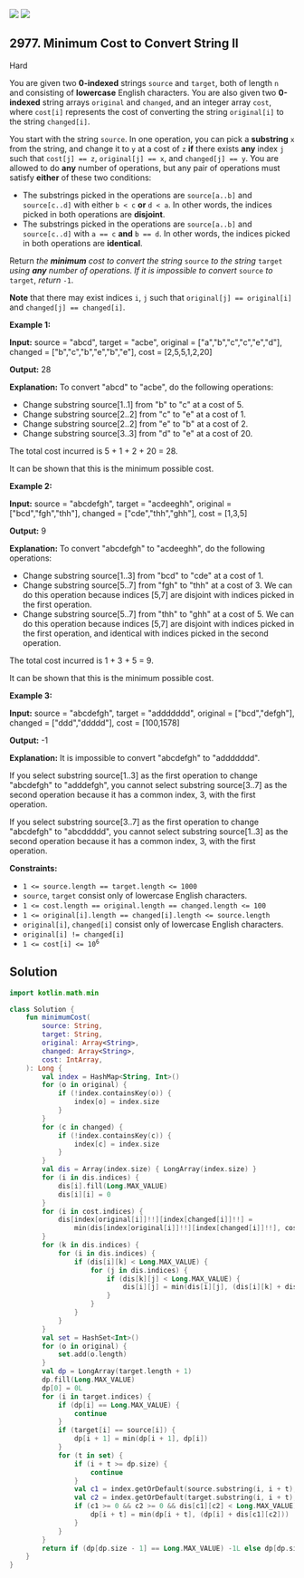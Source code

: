 [![](https://img.shields.io/github/stars/javadev/LeetCode-in-Kotlin?label=Stars&style=flat-square)](https://github.com/javadev/LeetCode-in-Kotlin)
[![](https://img.shields.io/github/forks/javadev/LeetCode-in-Kotlin?label=Fork%20me%20on%20GitHub%20&style=flat-square)](https://github.com/javadev/LeetCode-in-Kotlin/fork)

## 2977\. Minimum Cost to Convert String II

Hard

You are given two **0-indexed** strings `source` and `target`, both of length `n` and consisting of **lowercase** English characters. You are also given two **0-indexed** string arrays `original` and `changed`, and an integer array `cost`, where `cost[i]` represents the cost of converting the string `original[i]` to the string `changed[i]`.

You start with the string `source`. In one operation, you can pick a **substring** `x` from the string, and change it to `y` at a cost of `z` **if** there exists **any** index `j` such that `cost[j] == z`, `original[j] == x`, and `changed[j] == y`. You are allowed to do **any** number of operations, but any pair of operations must satisfy **either** of these two conditions:

*   The substrings picked in the operations are `source[a..b]` and `source[c..d]` with either `b < c` **or** `d < a`. In other words, the indices picked in both operations are **disjoint**.
*   The substrings picked in the operations are `source[a..b]` and `source[c..d]` with `a == c` **and** `b == d`. In other words, the indices picked in both operations are **identical**.

Return _the **minimum** cost to convert the string_ `source` _to the string_ `target` _using **any** number of operations_. _If it is impossible to convert_ `source` _to_ `target`, _return_ `-1`.

**Note** that there may exist indices `i`, `j` such that `original[j] == original[i]` and `changed[j] == changed[i]`.

**Example 1:**

**Input:** source = "abcd", target = "acbe", original = ["a","b","c","c","e","d"], changed = ["b","c","b","e","b","e"], cost = [2,5,5,1,2,20]

**Output:** 28

**Explanation:** To convert "abcd" to "acbe", do the following operations: 
- Change substring source[1..1] from "b" to "c" at a cost of 5. 
- Change substring source[2..2] from "c" to "e" at a cost of 1. 
- Change substring source[2..2] from "e" to "b" at a cost of 2. 
- Change substring source[3..3] from "d" to "e" at a cost of 20. 

The total cost incurred is 5 + 1 + 2 + 20 = 28. 

It can be shown that this is the minimum possible cost.

**Example 2:**

**Input:** source = "abcdefgh", target = "acdeeghh", original = ["bcd","fgh","thh"], changed = ["cde","thh","ghh"], cost = [1,3,5]

**Output:** 9

**Explanation:** To convert "abcdefgh" to "acdeeghh", do the following operations: 
- Change substring source[1..3] from "bcd" to "cde" at a cost of 1. 
- Change substring source[5..7] from "fgh" to "thh" at a cost of 3. We can do this operation because indices [5,7] are disjoint with indices picked in the first operation. 
- Change substring source[5..7] from "thh" to "ghh" at a cost of 5. We can do this operation because indices [5,7] are disjoint with indices picked in the first operation, and identical with indices picked in the second operation. 

The total cost incurred is 1 + 3 + 5 = 9. 

It can be shown that this is the minimum possible cost.

**Example 3:**

**Input:** source = "abcdefgh", target = "addddddd", original = ["bcd","defgh"], changed = ["ddd","ddddd"], cost = [100,1578]

**Output:** -1

**Explanation:** It is impossible to convert "abcdefgh" to "addddddd".

If you select substring source[1..3] as the first operation to change "abcdefgh" to "adddefgh", you cannot select substring source[3..7] as the second operation because it has a common index, 3, with the first operation. 

If you select substring source[3..7] as the first operation to change "abcdefgh" to "abcddddd", you cannot select substring source[1..3] as the second operation because it has a common index, 3, with the first operation.

**Constraints:**

*   `1 <= source.length == target.length <= 1000`
*   `source`, `target` consist only of lowercase English characters.
*   `1 <= cost.length == original.length == changed.length <= 100`
*   `1 <= original[i].length == changed[i].length <= source.length`
*   `original[i]`, `changed[i]` consist only of lowercase English characters.
*   `original[i] != changed[i]`
*   <code>1 <= cost[i] <= 10<sup>6</sup></code>

## Solution

```kotlin
import kotlin.math.min

class Solution {
    fun minimumCost(
        source: String,
        target: String,
        original: Array<String>,
        changed: Array<String>,
        cost: IntArray,
    ): Long {
        val index = HashMap<String, Int>()
        for (o in original) {
            if (!index.containsKey(o)) {
                index[o] = index.size
            }
        }
        for (c in changed) {
            if (!index.containsKey(c)) {
                index[c] = index.size
            }
        }
        val dis = Array(index.size) { LongArray(index.size) }
        for (i in dis.indices) {
            dis[i].fill(Long.MAX_VALUE)
            dis[i][i] = 0
        }
        for (i in cost.indices) {
            dis[index[original[i]]!!][index[changed[i]]!!] =
                min(dis[index[original[i]]!!][index[changed[i]]!!], cost[i].toLong())
        }
        for (k in dis.indices) {
            for (i in dis.indices) {
                if (dis[i][k] < Long.MAX_VALUE) {
                    for (j in dis.indices) {
                        if (dis[k][j] < Long.MAX_VALUE) {
                            dis[i][j] = min(dis[i][j], (dis[i][k] + dis[k][j]))
                        }
                    }
                }
            }
        }
        val set = HashSet<Int>()
        for (o in original) {
            set.add(o.length)
        }
        val dp = LongArray(target.length + 1)
        dp.fill(Long.MAX_VALUE)
        dp[0] = 0L
        for (i in target.indices) {
            if (dp[i] == Long.MAX_VALUE) {
                continue
            }
            if (target[i] == source[i]) {
                dp[i + 1] = min(dp[i + 1], dp[i])
            }
            for (t in set) {
                if (i + t >= dp.size) {
                    continue
                }
                val c1 = index.getOrDefault(source.substring(i, i + t), -1)
                val c2 = index.getOrDefault(target.substring(i, i + t), -1)
                if (c1 >= 0 && c2 >= 0 && dis[c1][c2] < Long.MAX_VALUE) {
                    dp[i + t] = min(dp[i + t], (dp[i] + dis[c1][c2]))
                }
            }
        }
        return if (dp[dp.size - 1] == Long.MAX_VALUE) -1L else dp[dp.size - 1]
    }
}
```